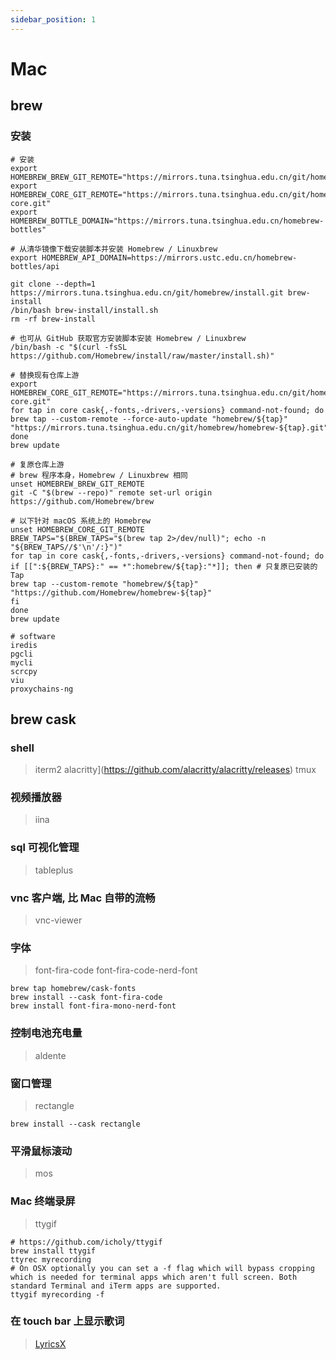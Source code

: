 ```yaml
---
sidebar_position: 1
---
```


# Mac

## brew

### 安装

```shell
# 安装
export HOMEBREW_BREW_GIT_REMOTE="https://mirrors.tuna.tsinghua.edu.cn/git/homebrew/brew.git"
export HOMEBREW_CORE_GIT_REMOTE="https://mirrors.tuna.tsinghua.edu.cn/git/homebrew/homebrew-core.git"
export HOMEBREW_BOTTLE_DOMAIN="https://mirrors.tuna.tsinghua.edu.cn/homebrew-bottles"

# 从清华镜像下载安装脚本并安装 Homebrew / Linuxbrew
export HOMEBREW_API_DOMAIN=https://mirrors.ustc.edu.cn/homebrew-bottles/api

git clone --depth=1 https://mirrors.tuna.tsinghua.edu.cn/git/homebrew/install.git brew-install
/bin/bash brew-install/install.sh
rm -rf brew-install

# 也可从 GitHub 获取官方安装脚本安装 Homebrew / Linuxbrew
/bin/bash -c "$(curl -fsSL https://github.com/Homebrew/install/raw/master/install.sh)"

# 替换现有仓库上游
export HOMEBREW_CORE_GIT_REMOTE="https://mirrors.tuna.tsinghua.edu.cn/git/homebrew/homebrew-core.git"
for tap in core cask{,-fonts,-drivers,-versions} command-not-found; do
brew tap --custom-remote --force-auto-update "homebrew/${tap}" "https://mirrors.tuna.tsinghua.edu.cn/git/homebrew/homebrew-${tap}.git"
done
brew update

# 复原仓库上游
# brew 程序本身，Homebrew / Linuxbrew 相同
unset HOMEBREW_BREW_GIT_REMOTE
git -C "$(brew --repo)" remote set-url origin https://github.com/Homebrew/brew

# 以下针对 macOS 系统上的 Homebrew
unset HOMEBREW_CORE_GIT_REMOTE
BREW_TAPS="$(BREW_TAPS="$(brew tap 2>/dev/null)"; echo -n "${BREW_TAPS//$'\n'/:}")"
for tap in core cask{,-fonts,-drivers,-versions} command-not-found; do
if [[":${BREW_TAPS}:" == *":homebrew/${tap}:"*]]; then # 只复原已安装的 Tap
brew tap --custom-remote "homebrew/${tap}" "https://github.com/Homebrew/homebrew-${tap}"
fi
done
brew update
```

```shell
# software
iredis
pgcli
mycli
scrcpy
viu
proxychains-ng
```

## brew cask

### shell
> iterm2
> alacritty](https://github.com/alacritty/alacritty/releases)
> tmux

### 视频播放器
> iina

### sql 可视化管理
> tableplus

### vnc 客户端, 比 Mac 自带的流畅
> vnc-viewer

### 字体
> font-fira-code font-fira-code-nerd-font
```shell
brew tap homebrew/cask-fonts
brew install --cask font-fira-code
brew install font-fira-mono-nerd-font
```

### 控制电池充电量
> aldente

### 窗口管理
> rectangle
```shell
brew install --cask rectangle
```

### 平滑鼠标滚动
> mos

### Mac 终端录屏
> ttygif
```shell
# https://github.com/icholy/ttygif
brew install ttygif
ttyrec myrecording
# On OSX optionally you can set a -f flag which will bypass cropping which is needed for terminal apps which aren't full screen. Both standard Terminal and iTerm apps are supported.
ttygif myrecording -f
```

### 在 touch bar 上显示歌词
> [LyricsX](https://github.com/ddddxxx/LyricsX)
